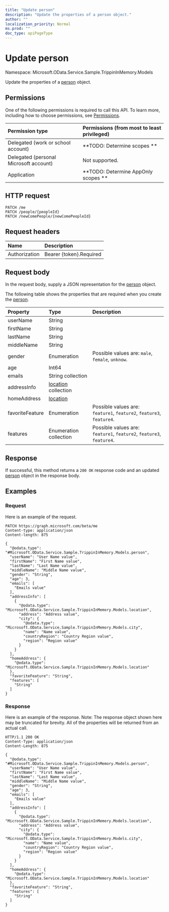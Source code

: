 ```yaml
---
title: "Update person"
description: "Update the properties of a person object."
author: ""
localization_priority: Normal
ms.prod: ""
doc_type: apiPageType
---
```


# Update person

Namespace: Microsoft.OData.Service.Sample.TrippinInMemory.Models

Update the properties of a [person](../resources/microsoft.odata.service.sample.trippininmemory.models-person.md) object.

## Permissions
One of the following permissions is required to call this API. To learn more, including how to choose permissions, see [Permissions](/concepts/permissions-reference.md).

|Permission type|Permissions (from most to least privileged)|
|:---|:---|
|Delegated (work or school account)|**TODO: Determine scopes **|
|Delegated (personal Microsoft account)|Not supported.|
|Application|**TODO: Determine AppOnly scopes **|

## HTTP request
<!-- {
  "blockType": "ignored"
}
-->
``` http
PATCH /me
PATCH /people/{peopleId}
PATCH /newComePeople/{newComePeopleId}
```

## Request headers
|Name|Description|
|:---|:---|
|Authorization|Bearer {token}.Required|

## Request body
In the request body, supply a JSON representation for the [person](../resources/microsoft.odata.service.sample.trippininmemory.models-person.md) object.

The following table shows the properties that are required when you create the [person](../resources/microsoft.odata.service.sample.trippininmemory.models-person.md).

|Property|Type|Description|
|:---|:---|:---|
|userName|String||
|firstName|String||
|lastName|String||
|middleName|String||
|gender|Enumeration| Possible values are: `male`, `female`, `unknow`.|
|age|Int64||
|emails|String collection||
|addressInfo|[location](../resources/microsoft.odata.service.sample.trippininmemory.models-location.md) collection||
|homeAddress|[location](../resources/microsoft.odata.service.sample.trippininmemory.models-location.md)||
|favoriteFeature|Enumeration| Possible values are: `feature1`, `feature2`, `feature3`, `feature4`.|
|features|Enumeration collection| Possible values are: `feature1`, `feature2`, `feature3`, `feature4`.|



## Response
If successful, this method returns a `200 OK` response code and an updated [person](../resources/microsoft.odata.service.sample.trippininmemory.models-person.md) object in the response body.

## Examples

### Request
Here is an example of the request.
<!-- {
  "blockType": "request",
  "name": "update_person"
}
-->
``` http
PATCH https://graph.microsoft.com/beta/me
Content-type: application/json
Content-length: 875

{
  "@odata.type": "#Microsoft.OData.Service.Sample.TrippinInMemory.Models.person",
  "userName": "User Name value",
  "firstName": "First Name value",
  "lastName": "Last Name value",
  "middleName": "Middle Name value",
  "gender": "String",
  "age": 3,
  "emails": [
    "Emails value"
  ],
  "addressInfo": [
    {
      "@odata.type": "Microsoft.OData.Service.Sample.TrippinInMemory.Models.location",
      "address": "Address value",
      "city": {
        "@odata.type": "Microsoft.OData.Service.Sample.TrippinInMemory.Models.city",
        "name": "Name value",
        "countryRegion": "Country Region value",
        "region": "Region value"
      }
    }
  ],
  "homeAddress": {
    "@odata.type": "Microsoft.OData.Service.Sample.TrippinInMemory.Models.location"
  },
  "favoriteFeature": "String",
  "features": [
    "String"
  ]
}
```

### Response
Here is an example of the response. Note: The response object shown here may be truncated for brevity. All of the properties will be returned from an actual call.
<!-- {
  "blockType": "response",
  "truncated": true
}
-->
``` http
HTTP/1.1 200 OK
Content-Type: application/json
Content-Length: 875

{
  "@odata.type": "#Microsoft.OData.Service.Sample.TrippinInMemory.Models.person",
  "userName": "User Name value",
  "firstName": "First Name value",
  "lastName": "Last Name value",
  "middleName": "Middle Name value",
  "gender": "String",
  "age": 3,
  "emails": [
    "Emails value"
  ],
  "addressInfo": [
    {
      "@odata.type": "Microsoft.OData.Service.Sample.TrippinInMemory.Models.location",
      "address": "Address value",
      "city": {
        "@odata.type": "Microsoft.OData.Service.Sample.TrippinInMemory.Models.city",
        "name": "Name value",
        "countryRegion": "Country Region value",
        "region": "Region value"
      }
    }
  ],
  "homeAddress": {
    "@odata.type": "Microsoft.OData.Service.Sample.TrippinInMemory.Models.location"
  },
  "favoriteFeature": "String",
  "features": [
    "String"
  ]
}
```

